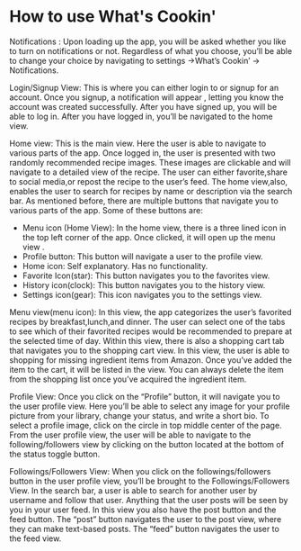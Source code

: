 # How to use What's Cookin'

Notifications :
Upon loading up the app, you will be asked whether you like to turn on notifications or not. Regardless of what you choose, you’ll be able to change your choice by navigating to settings ->What’s Cookin’ -> Notifications.

Login/Signup View: This is where you can either login to or signup for an account. Once you signup, a notification will appear , letting you know the account was created successfully. After you have signed up, you will be able to log in. After you have logged in, you’ll be navigated to the home view.

Home view: This is the main view. Here the user is able to navigate to various parts of the app. Once logged in, the user is presented with two randomly recommended recipe images. These images are clickable and will navigate to a detailed view of the recipe. The user can either favorite,share to social media,or repost the recipe to the user’s feed. The home view,also, enables the user to search for recipes by name or description via the search bar. As mentioned before, there are multiple buttons that navigate you to various parts of the app. Some of these buttons are:
* Menu icon (Home View):
In the home view, there is a three lined icon in the top left corner of the app. Once clicked, it will open up the menu view .
* Profile button: This button will navigate a user to the profile view.
* Home icon: Self explanatory. Has no functionality.
* Favorite Icon(star): This button navigates you to the favorites view.
* History icon(clock): This button navigates you to the history view.
* Settings icon(gear): This icon navigates you to the settings view.

Menu view(menu icon): In this view, the app categorizes the user’s favorited recipes by breakfast,lunch,and dinner. The user can select one of the tabs to see which of their favorited recipes would be recommended to prepare at the selected time of day. Within this view, there is also a shopping cart tab that navigates you to the shopping cart view. In this view, the user is able to shopping for missing ingredient items from Amazon. Once you’ve added the item to the cart, it will be listed in the view. You can always delete the item from the shopping list once you’ve acquired the ingredient item.

Profile View: Once you click on the “Profile” button, it will navigate you to the user profile view. Here you’ll be able to select any image for your profile picture from your library, change your status, and write a short bio. To select a profile image, click on the circle in top middle center of the page. From the user profile view, the user will be able to navigate to the following/followers view by clicking on the button located at the bottom of the status toggle button.

Followings/Followers View: When you click on the followings/followers button in the user profile view, you’ll be brought to the Followings/Followers View. In the search bar, a user is able to search for another user by username and follow that user. Anything that the user posts will be seen by you in your user feed. In this view you also have the post button and the feed button. The “post” button navigates the user to the post view, where they can make text-based posts. The “feed” button navigates the user to the feed view.

